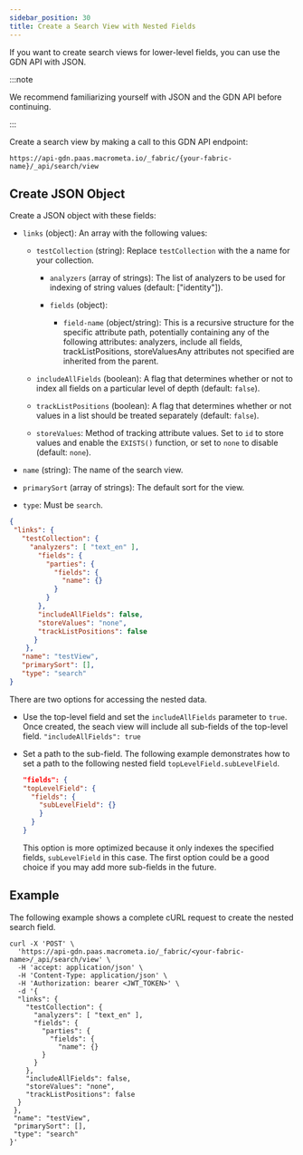 ```yaml
---
sidebar_position: 30
title: Create a Search View with Nested Fields
---
```


If you want to create search views for lower-level fields, you can use the GDN API with JSON.

:::note

We recommend familiarizing yourself with JSON and the GDN API before continuing.

:::

Create a search view by making a call to this GDN API endpoint:

`https://api-gdn.paas.macrometa.io/_fabric/{your-fabric-name}/_api/search/view`

## Create JSON Object

Create a JSON object with these fields:

- `links` (object): An array with the following values:

  - `testCollection` (string): Replace `testCollection` with the a name for your collection.

    - `analyzers` (array of strings): The list of analyzers to be used for indexing of string values (default: ["identity"]).

    - `fields` (object):

      - `field-name` (object/string): This is a recursive structure for the specific attribute path, potentially containing any of the following attributes: analyzers, include all fields, trackListPositions, storeValuesAny attributes not specified are inherited from the parent.

  - `includeAllFields` (boolean): A flag that determines whether or not to index all fields on a particular level of depth (default: `false`).

  - `trackListPositions` (boolean): A flag that determines whether or not values in a list should be treated separately (default: `false`).

  - `storeValues`: Method of tracking attribute values. Set to `id` to store values and enable the `EXISTS()` function, or set to `none` to disable (default: `none`).

- `name` (string): The name of the search view.

- `primarySort` (array of strings): The default sort for the view.

- `type`: Must be `search`.



```json
{
 "links": { 
   "testCollection": {            
     "analyzers": [ "text_en" ],
       "fields": {                
         "parties": { 
           "fields": {            
             "name": {} 
           } 
         } 
       },
       "includeAllFields": false, 
       "storeValues": "none",
       "trackListPositions": false
      } 
    },
   "name": "testView",              
   "primarySort": [],
   "type": "search" 
}
```

There are two options for accessing the nested data.

- Use the top-level field and set the `includeAllFields` parameter to `true`. Once created, the seach view will include all sub-fields of the top-level field.
  `"includeAllFields": true`
- Set a path to the sub-field. The following example demonstrates how to set a path to the following nested field `topLevelField.subLevelField`.
  ```json
  "fields": { 
  "topLevelField": {
    "fields": {
      "subLevelField": {}
      }
    }
  }
  ```

  This option is more optimized because it only indexes the specified fields, `subLevelField` in this case. The first option could be a good choice if you may add more sub-fields in the future.

## Example

The following example shows a complete cURL request to create the nested search field.

```cURL
curl -X 'POST' \
  'https://api-gdn.paas.macrometa.io/_fabric/<your-fabric-name>/_api/search/view' \
  -H 'accept: application/json' \
  -H 'Content-Type: application/json' \
  -H 'Authorization: bearer <JWT_TOKEN>' \
  -d '{
  "links": { 
    "testCollection": { 
      "analyzers": [ "text_en" ],
      "fields": { 
        "parties": { 
          "fields": { 
            "name": {} 
        } 
      } 
    },
    "includeAllFields": false, 
    "storeValues": "none",
    "trackListPositions": false
  } 
 },
 "name": "testView", 
 "primarySort": [],
 "type": "search" 
}'
```